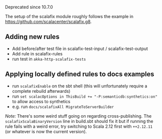 Deprecated since 10.7.0

The setup of the scalafix module roughly follows the example in https://github.com/scalacenter/scalafix.g8.

## Adding new rules

 * Add before/after test file in scalafix-test-input / scalafix-test-output
 * Add rule in scalafix-rules
 * run test in `akka-http-scalafix-tests`

## Applying locally defined rules to docs examples

 * run `scalafixEnable` on the sbt shell (this will unfortunately require a complete rebuild afterwards)
 * run `set scalacOptions in ThisBuild += "-P:semanticdb:synthetics:on"` to allow access to synthetics
 * e.g. run `docs/scalafixAll MigrateToServerBuilder`

*Note:* There's some weird stuff going on regarding cross-publishing. The `scalafixScalaBinaryVersion` line in build.sbt
should fix it but if running the rule fails with a weird error, try switching to Scala 2.12 first with `++2.12.11` (or
whatever is now the current version).
